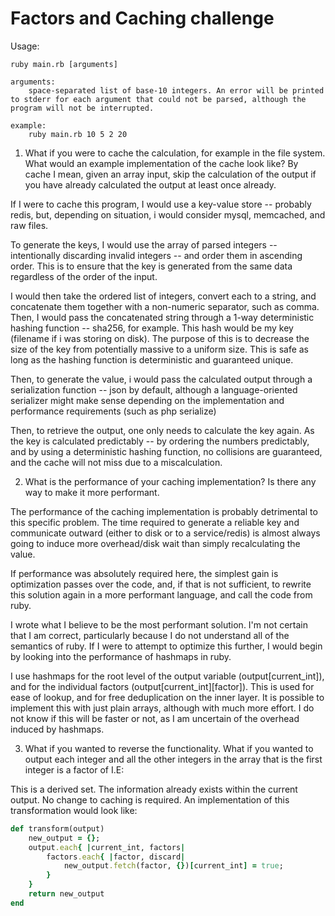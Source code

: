 Factors and Caching challenge
=============================

Usage:

    ruby main.rb [arguments]

    arguments:
        space-separated list of base-10 integers. An error will be printed to stderr for each argument that could not be parsed, although the program will not be interrupted.

    example:
        ruby main.rb 10 5 2 20


1.  What if you were to cache the calculation, for example in the file system.  What would an example implementation of the cache look like?  By cache I mean, given an array input, skip the calculation of the output if you have already calculated the output at least once already.

If I were to cache this program, I would use a key-value store -- probably redis, but, depending on situation, i would consider mysql, memcached, and raw files.

To generate the keys, I would use the array of parsed integers -- intentionally discarding invalid integers -- and order them in ascending order. This is to ensure that the key is generated from the same data regardless of the order of the input.

I would then take the ordered list of integers, convert each to a string, and concatenate them together with a non-numeric separator, such as comma. Then, I would pass the concatenated string through a 1-way deterministic hashing function -- sha256, for example. This hash would be my key (filename if i was storing on disk). The purpose of this is to decrease the size of the key from potentially massive to a uniform size. This is safe as long as the hashing function is deterministic and guaranteed unique.

Then, to generate the value, i would pass the calculated output through a serialization function -- json by default, although a language-oriented serializer might make sense depending on the implementation and performance requirements (such as php serialize) 

Then, to retrieve the output, one only needs to calculate the key again. As the key is calculated predictably -- by ordering the numbers predictably, and by using a deterministic hashing function, no collisions are guaranteed, and the cache will not miss due to a miscalculation.

2. What is the performance of your caching implementation? Is there any way to make it more performant.

The performance of the caching implementation is probably detrimental to this specific problem. The time required to generate a reliable key and communicate outward (either to disk or to a service/redis) is almost always going to induce more overhead/disk wait than simply recalculating the value.

If performance was absolutely required here, the simplest gain is optimization passes over the code, and, if that is not sufficient, to rewrite this solution again in a more performant language, and call the code from ruby.

I wrote what I believe to be the most performant solution. I'm not certain that I am correct, particularly because I do not understand all of the semantics of ruby. If I were to attempt to optimize this further, I would begin by looking into the performance of hashmaps in ruby.

I use hashmaps for the root level of the output variable (output\[current_int\]), and for the individual factors (output\[current_int\]\[factor\]). This is used for ease of lookup, and for free deduplication on the inner layer. It is possible to implement this with just plain arrays, although with much more effort. I do not know if this will be faster or not, as I am uncertain of the overhead induced by hashmaps.

3.  What if you wanted to reverse the functionality.  What if you wanted to output each integer and all the other integers in the array that is the first integer is a factor of I.E:

This is a derived set. The information already exists within the current output. No change to caching is required. An implementation of this transformation would look like:

```ruby
def transform(output)
    new_output = {};
    output.each{ |current_int, factors|
        factors.each{ |factor, discard| 
            new_output.fetch(factor, {})[current_int] = true;
        }
    }
    return new_output
end
```
